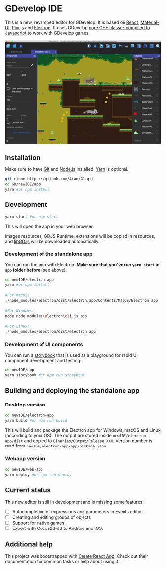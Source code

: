 # GDevelop IDE

This is a new, revamped editor for GDevelop. It is based on [React](https://facebook.github.io/react/), [Material-UI](http://www.material-ui.com), [Pixi.js](https://github.com/pixijs/pixi.js) and [Electron](https://electron.atom.io/).
It uses GDevelop [core C++ classes compiled to Javascript](https://github.com/4ian/GDevelop.js) to work with GDevelop games.

![GDevelop editor](https://raw.githubusercontent.com/4ian/GD/master/newIDE/gd-ide-screenshot.png "GDevelop editor")

## Installation

Make sure to have [Git](https://git-scm.com/) and [Node.js](https://nodejs.org) installed. [Yarn](https://yarnpkg.com) is optional.

```bash
git clone https://github.com/4ian/GD.git
cd GD/newIDE/app
yarn #or npm install
```

## Development

```bash
yarn start #or npm start
```

This will open the app in your web browser.

Images resources, GDJS Runtime, extensions will be copied in resources, and [libGD.js](https://github.com/4ian/GDevelop.js) will be downloaded automatically.

### Development of the standalone app

You can run the app with Electron. **Make sure that you've run `yarn start` in `app` folder before** (see above).

```bash
cd newIDE/electron-app
yarn #or npm install

#For macOS:
./node_modules/electron/dist/Electron.app/Contents/MacOS/Electron app

#For Windows:
node node_modules\electron\cli.js app

#For Linux:
./node_modules/electron/dist/electron app
```

### Development of UI components

You can run a [storybook](https://github.com/storybooks/storybook) that is used as a playground for rapid UI component development and testing:

```bash
cd newIDE/app
yarn storybook #or npm run storybook
```

## Building and deploying the standalone app

### Desktop version

```bash
cd newIDE/electron-app
yarn build #or npm run build
```

This will build and package the Electron app for Windows, macOS and Linux (according to your OS).
The output are stored inside `newIDE/electron-app/dist` and copied to `Binaries/Output/Release_XXX`.
Version number is read from `newIDE/electron-app/app/package.json`.

### Webapp version

```bash
cd newIDE/web-app
yarn deploy #or npm run deploy
```

## Current status

This new editor is still in development and is missing some features:

- [ ] Autocompletion of expressions and parameters in Events editor.
- [ ] Creating and editing groups of objects
- [ ] Support for native games
- [ ] Export with Cocos2d-JS to Android and iOS.

## Additional help

This project was bootstrapped with [Create React App](https://github.com/facebookincubator/create-react-app). Check out their documentation for common tasks or help about using it.
